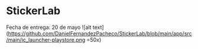 # StickerLab
Fecha de entrega: 20 de mayo
![alt text](https://github.com/DanielFernandezPacheco/StickerLab/blob/main/app/src/main/ic_launcher-playstore.png =50x)
